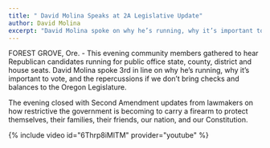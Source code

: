 ```yaml
---
title: " David Molina Speaks at 2A Legislative Update"
author: David Molina
excerpt: "David Molina spoke on why he’s running, why it’s important to vote, and the repercussions if we don’t bring checks and balances to the Oregon Legislature."
---
```


FOREST GROVE, Ore. - This evening community members gathered to hear Republican candidates running for public office state, county, district and house seats. David Molina spoke 3rd in line on why he’s running, why it’s important to vote, and the repercussions if we don’t bring checks and balances to the Oregon Legislature.

The evening closed with Second Amendment updates from lawmakers on how restrictive the government is becoming to carry a firearm to protect themselves, their families, their friends, our nation, and our Constitution.

{% include video id="6Thrp8iMlTM" provider="youtube" %}
